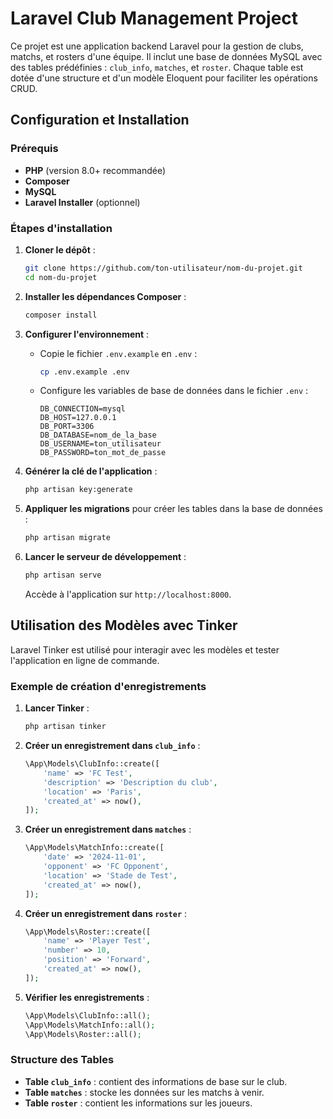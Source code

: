 # Laravel Club Management Project

Ce projet est une application backend Laravel pour la gestion de clubs, matchs, et rosters d'une équipe. Il inclut une base de données MySQL avec des tables prédéfinies : `club_info`, `matches`, et `roster`. Chaque table est dotée d'une structure et d'un modèle Eloquent pour faciliter les opérations CRUD.

## Configuration et Installation

### Prérequis

- **PHP** (version 8.0+ recommandée)
- **Composer**
- **MySQL**
- **Laravel Installer** (optionnel)

### Étapes d'installation

1. **Cloner le dépôt** :
    ```bash
    git clone https://github.com/ton-utilisateur/nom-du-projet.git
    cd nom-du-projet
    ```

2. **Installer les dépendances Composer** :
    ```bash
    composer install
    ```

3. **Configurer l'environnement** :
    - Copie le fichier `.env.example` en `.env` :
      ```bash
      cp .env.example .env
      ```
    - Configure les variables de base de données dans le fichier `.env` :
      ```env
      DB_CONNECTION=mysql
      DB_HOST=127.0.0.1
      DB_PORT=3306
      DB_DATABASE=nom_de_la_base
      DB_USERNAME=ton_utilisateur
      DB_PASSWORD=ton_mot_de_passe
      ```

4. **Générer la clé de l'application** :
    ```bash
    php artisan key:generate
    ```

5. **Appliquer les migrations** pour créer les tables dans la base de données :
    ```bash
    php artisan migrate
    ```

6. **Lancer le serveur de développement** :
    ```bash
    php artisan serve
    ```
    Accède à l'application sur `http://localhost:8000`.

## Utilisation des Modèles avec Tinker

Laravel Tinker est utilisé pour interagir avec les modèles et tester l'application en ligne de commande.

### Exemple de création d'enregistrements

1. **Lancer Tinker** :
    ```bash
    php artisan tinker
    ```

2. **Créer un enregistrement dans `club_info`** :
    ```php
    \App\Models\ClubInfo::create([
        'name' => 'FC Test',
        'description' => 'Description du club',
        'location' => 'Paris',
        'created_at' => now(),
    ]);
    ```

3. **Créer un enregistrement dans `matches`** :
    ```php
    \App\Models\MatchInfo::create([
        'date' => '2024-11-01',
        'opponent' => 'FC Opponent',
        'location' => 'Stade de Test',
        'created_at' => now(),
    ]);
    ```

4. **Créer un enregistrement dans `roster`** :
    ```php
    \App\Models\Roster::create([
        'name' => 'Player Test',
        'number' => 10,
        'position' => 'Forward',
        'created_at' => now(),
    ]);
    ```

5. **Vérifier les enregistrements** :
    ```php
    \App\Models\ClubInfo::all();
    \App\Models\MatchInfo::all();
    \App\Models\Roster::all();
    ```

### Structure des Tables

- **Table `club_info`** : contient des informations de base sur le club.
- **Table `matches`** : stocke les données sur les matchs à venir.
- **Table `roster`** : contient les informations sur les joueurs.

